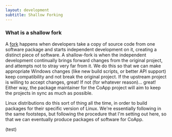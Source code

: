 ```yaml
---
layout: development
subtitle: Shallow Forking
---
```


### What is a shallow fork

A [fork](http://bit.ly/lGYOb6) happens when developers take a copy of source code from one software package and starts independent development on it, creating a distinct piece of software.  A shallow-fork is when the independent development continually brings forward changes from the original project, and attempts not to stray very far from it.  We do this so that we can make appropriate Windows changes (like new build scripts, or better API support) keep compatibility and not break the original project.  If the upstream project is willing to accept changes, great! If not (for whatever reason)... great! Either way, the package maintainer for the CoApp project will aim to keep the projects in sync as much as possible. 

Linux distributions do this sort of thing all the time, in order to build packages for their specific version of Linux.  We're essentially following in the same footsteps, but following the procedure that I'm setting out here, so that we can eventually produce packages of software for CoApp.

(test)